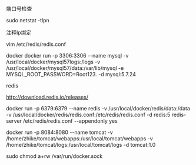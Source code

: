 端口号检查

sudo netstat -tlpn


注释Ip绑定

vim /etc/redis/redis.conf

docker
docker run -p 3306:3306 --name mysql  -v /usr/local/docker/mysql57logs:/logs -v /usr/local/docker/mysql57/data:/var/lib/mysql -e MYSQL_ROOT_PASSWORD=Root123. -d mysql:5.7.24

redis

http://download.redis.io/releases/

docker run -p 6379:6379 --name redis -v /usr/local/docker/redis/data:/data -v /usr/local/docker/redis/redis.conf:/etc/redis/redis.conf  -d redis:5 redis-server /etc/redis/redis.conf --appendonly yes

docker run -p 8084:8080 --name tomcat -v /home/zhike/tomcat/webapps:/usr/local/tomcat/webapps -v /home/zhike/tomcat/logs:/usr/local/tomcat/logs -d tomcat:1.0

sudo chmod a+rw /var/run/docker.sock